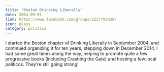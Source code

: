 ```yaml
---
title: "Boston Drinking Liberally"
date: 2004-09-01
link: https://www.facebook.com/groups/2227792420/
icon: glass
category: politics
---
```


I started the Boston chapter of Drinking Liberally in September 2004, and continued organizing it for ten years, stepping down in December 2014. I had some great times along the way, helping to promote quite a few progressive books (including Crashing the Gate) and hosting a few local politicos. They’re still going strong!